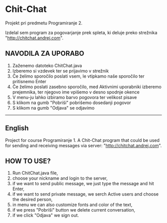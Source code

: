 # Chit-Chat

Projekt pri predmetu Programiranje 2.

Izdelal sem program za pogovarjanje prek spleta, ki deluje preko strežnika "http://chitchat.andrej.com".

## NAVODILA ZA UPORABO

1. Zaženemo datoteko ChitChat.java
2. Izberemo si vzdevek ter se prijavimo v strežnik
3. Če želimo sporočilo poslati vsem, le vtipkamo naše sporočilo ter pritisnemo Enter
4. Če želimo poslati zasebno sporočilo, med Aktivnimi uporabniki izberemo prejemnika, ter njegovo ime vpišemo v 
   desno spodnje okence
5. V menu-ju lahko izbiramo barvo pogovora ter velikost pisave
6. S klikom na gumb "Pobriši" pobrišemo dosedanji pogovor
7. S klikom na gumb "Odjava" se odjavimo


---------------------------------------------------------------------------------------------------------------
## English

Project for course Programiranje 1. A Chit-Chat program that could be used for sending and receiving messages via server: "http://chitchat.andrej.com".

## HOW TO USE?

1. Run ChitChat.java file,
2. choose your nickname and login to the server,
3. if we want to send public message, we just type the message and hit Enter,
4. if we want to send private message, we serch Active users and choose the desired person,
5. in menu we can also customize fonts and color of the text,
6. if we press "Pobriši" button we delete current conversation,
7. if we click "Odjava" we sign out.
